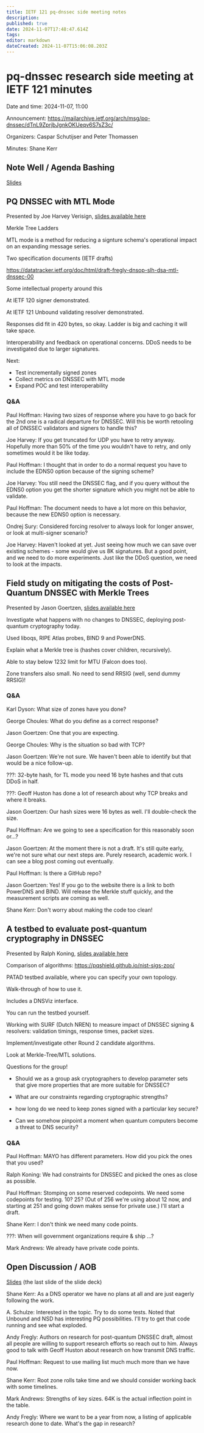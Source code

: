 ```yaml
---
title: IETF 121 pq-dnssec side meeting notes
description: 
published: true
date: 2024-11-07T17:48:47.614Z
tags: 
editor: markdown
dateCreated: 2024-11-07T15:06:08.203Z
---
```


# pq-dnssec research side meeting at IETF 121 minutes

Date and time: 2024-11-07, 11:00

Announcement: https://mailarchive.ietf.org/arch/msg/pq-dnssec/dTnL9ZprjbJgnkOKUeqv6S7sZ3c/

Organizers: Caspar Schutijser and Peter Thomassen

Minutes: Shane Kerr

## Note Well / Agenda Bashing

[Slides](https://github.com/IQTF/pq-dnssec-materials/raw/refs/heads/main/IETF121/chair-slides.pdf)

## PQ DNSSEC with MTL Mode

Presented by Joe Harvey Verisign, [slides available here](https://github.com/IQTF/pq-dnssec-materials/raw/refs/heads/main/IETF121/Harvey_PQ_DNSSEC_with_MTL_Mode.pdf)

Merkle Tree Ladders

MTL mode is a method for reducing a signture schema's operational
impact on an expanding message series.

Two specification documents (IETF drafts)

https://datatracker.ietf.org/doc/html/draft-fregly-dnsop-slh-dsa-mtl-dnssec-00

Some intellectual property around this

At IETF 120 signer demonstrated.

At IETF 121 Unbound validating resolver demonstrated.

Responses did fit in 420 bytes, so okay. Ladder is big and caching it
will take space.

Interoperability and feedback on operational concerns. DDoS needs to
be investigated due to larger signatures.

Next: 
* Test incrementally signed zones
* Collect metrics on DNSSEC with MTL mode
* Expand POC and test interoperability

### Q&A

Paul Hoffman: Having two sizes of response where you have to go back
for the 2nd one is a radical departure for DNSSEC. Will this be worth
retooling all of DNSSEC validators and signers to handle this?

Joe Harvey: If you get truncated for UDP you have to retry anyway.
Hopefully more than 50% of the time you wouldn't have to retry, and
only sometimes would it be like today.

Paul Hoffman: I thought that in order to do a normal request you have
to include the EDNS0 option because of the signing scheme?

Joe Harvey: You still need the DNSSEC flag, and if you query without
the EDNS0 option you get the shorter signature which you might not be
able to validate.

Paul Hoffman: The document needs to have a lot more on this behavior,
because the new EDNS0 option is necessary.

Ondrej Sury: Considered forcing resolver to always look for longer
answer, or look at multi-signer scenario?

Joe Harvey: Haven't looked at yet. Just seeing how much we can save
over existing schemes - some would give us 8K signatures. But a good
point, and we need to do more experiments. Just like the DDoS
question, we need to look at the impacts.

## Field study on mitigating the costs of Post-Quantum DNSSEC with Merkle Trees

Presented by Jason Goertzen, [slides available here](https://github.com/IQTF/pq-dnssec-materials/raw/refs/heads/main/IETF121/Goertzen_Field_Experiments_on_Post-Quantum_DNSSEC.pdf)

Investigate what happens with no changes to DNSSEC, deploying
post-quantum cryptography today.

Used liboqs, RIPE Atlas probes, BIND 9 and PowerDNS.

Explain what a Merkle tree is (hashes cover children, recursively).

Able to stay below 1232 limit for MTU (Falcon does too).

Zone transfers also small. No need to send RRSIG (well, send dummy
RRSIG)!


### Q&A

Karl Dyson: What size of zones have you done?

George Choules: What do you define as a correct response?

Jason Goertzen: One that you are expecting.

George Choules: Why is the situation so bad with TCP?

Jason Goertzen: We're not sure. We haven't been able to identify but
that would be a nice follow-up.

???: 32-byte hash, for TL mode you need 16 byte hashes and that cuts
DDoS in half.

???: Geoff Huston has done a lot of research about why TCP breaks and
where it breaks.

Jason Goertzen: Our hash sizes were 16 bytes as well. I'll
double-check the size.

Paul Hoffman: Are we going to see a specification for this reasonably
soon or...?

Jason Goertzen: At the moment there is not a draft. It's still quite
early, we're not sure what our next steps are. Purely research,
academic work. I can see a blog post coming out eventually.

Paul Hoffman: Is there a GitHub repo?

Jason Goertzen: Yes! If you go to the website there is a link to both
PowerDNS and BIND. Will release the Merkle stuff quickly, and the
measurement scripts are coming as well.

Shane Kerr: Don't worry about making the code too clean!

## A testbed to evaluate post-quantum cryptography in DNSSEC

Presented by Ralph Koning, [slides available here](https://github.com/IQTF/pq-dnssec-materials/raw/refs/heads/main/IETF121/Koning_A_testbed_to_evaluate_post-quantum_cryptography_in_DNSSEC.pdf)

Comparison of algorithms: https://pqshield.github.io/nist-sigs-zoo/

PATAD testbed available, where you can specify your own topology.

Walk-through of how to use it.

Includes a DNSViz interface.

You can run the testbed yourself.

Working with SURF (Dutch NREN) to measure impact of DNSSEC signing &
resolvers: validation timings, response times, packet sizes.

Implement/investigate other Round 2 candidate algorithms.

Look at Merkle-Tree/MTL solutions.

Questions for the group!
* Should we as a group ask cryptographers to develop parameter sets
  that give more properties that are more suitable for DNSSEC?
* What are our constraints regarding cryptographic strengths?
* how long do we need to keep zones signed with a particular key
  secure?

* Can we somehow pinpoint a moment when quantum computers become a
  threat to DNS security?

### Q&A

Paul Hoffman: MAYO has different parameters. How did you pick the ones
that you used?

Ralph Koning: We had constraints for DNSSEC and picked the ones as
close as possible.

Paul Hoffman: Stomping on some reserved codepoints. We need some
codepoints for testing. 10? 25? (Out of 256 we're using about 12
now, and starting at 251 and going down makes sense for private use.)
I'll start a draft.

Shane Kerr: I don't think we need many code points.

???: When will government organizations require & ship ...?

Mark Andrews: We already have private code points.

## Open Discussion / AOB

[Slides](https://github.com/IQTF/pq-dnssec-materials/raw/refs/heads/main/IETF121/chair-slides.pdf) (the last slide of the slide deck)

Shane Kerr: As a DNS operator we have no plans at all and are just
eagerly following the work.

A. Schulze: Interested in the topic. Try to do some tests. Noted that
Unbound and NSD has interesting PQ possibilities. I'll try to get
that code running and see what exploded.

Andy Fregly: Authors on research for post-quantum DNSSEC draft, almost
all people are willing to support research efforts so reach out to
him. Always good to talk with Geoff Huston about research on how
transmit DNS traffic.

Paul Hoffman: Request to use mailing list much much more than we have
now.

Shane Kerr: Root zone rolls take time and we should consider working
back with some timelines.

Mark Andrews: Strengths of key sizes. 64K is the actual inflection
point in the table.

Andy Fregly: Where we want to be a year from now, a listing of
applicable research done to date. What's the gap in research?


